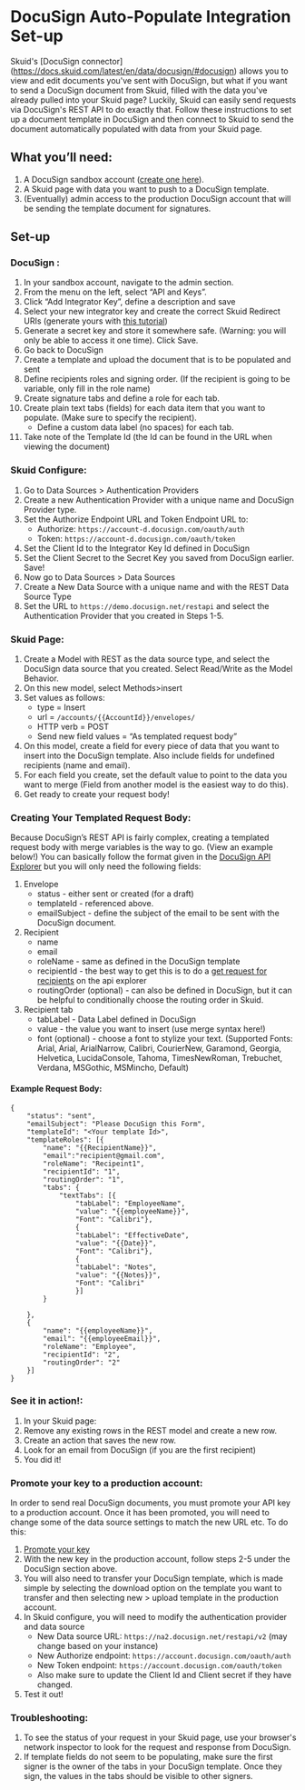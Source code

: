 

# DocuSign Auto-Populate Integration Set-up

Skuid's [DocuSign connector] (https://docs.skuid.com/latest/en/data/docusign/#docusign) allows you to view and edit documents you've sent with DocuSign, but what if you want to send a DocuSign document from Skuid, filled with the data you've already pulled into your Skuid page? Luckily, Skuid can easily send requests via DocuSign's REST API to do exactly that. Follow these instructions to set up a document template in DocuSign and then connect to Skuid to send the document automatically populated with data from your Skuid page.
 
## What you’ll need: 
1.	A DocuSign sandbox account ([create one here](https://go.docusign.com/trial/)).
2.	A Skuid page with data you want to push to a DocuSign template.
3.	(Eventually) admin access to the production DocuSign account that will be sending the template document for signatures.

## Set-up
### DocuSign : 
1.	In your sandbox account, navigate to the admin section. 
2.	From the menu on the left, select “API and Keys”.
3.	Click “Add Integrator Key”, define a description and save
4.	Select your new integrator key and create the correct Skuid Redirect URIs (generate yours with [this tutorial](https://docs.skuid.com/latest/en/data/callback-urls-redirect-uris.html))
5.	Generate a secret key and store it somewhere safe. (Warning: you will only be able to access it one time). Click Save. 
6.	Go back to DocuSign 
7.	Create a template and upload the document that is to be populated and sent 
8.	Define recipients roles and signing order. (If the recipient is going to be variable, only fill in the role name)
9.	Create signature tabs and define a role for each tab. 
10.	Create plain text tabs (fields) for each data item that you want to populate. (Make sure to specify the recipient). 
	- Define a custom data label (no spaces) for each tab. 
11.	Take note of the Template Id (the Id can be found in the URL when viewing the document)
 

### Skuid Configure: 
1.	Go to Data Sources > Authentication Providers
2.	Create a new Authentication Provider with a unique name and DocuSign Provider type. 
3.	Set the Authorize Endpoint URL and Token Endpoint URL to: 
	- Authorize: `https://account-d.docusign.com/oauth/auth`
	-	Token: `https://account-d.docusign.com/oauth/token`
4.	Set the Client Id to the Integrator Key Id defined in DocuSign
5.	Set the Client Secret to the Secret Key you saved from DocuSign earlier. Save!
6.	Now go to Data Sources > Data Sources
7.	Create a New Data Source with a unique name and with the REST Data Source Type
8.	Set the URL to  `https://demo.docusign.net/restapi` and select the Authentication Provider that you created in Steps 1-5.


### Skuid Page:
1.	Create a Model with REST as the data source type, and select the DocuSign data source that you created. Select Read/Write as the Model Behavior.
2.	On this new model, select Methods>insert
3.	Set values as follows: 
	-	type = Insert
	-	url = `/accounts/{{AccountId}}/envelopes/`
	- HTTP verb = POST 
	- Send new field values = “As templated request body” 
4.	On this model, create a field for every piece of data that you want to insert into the DocuSign template. Also include fields for undefined recipients (name and email). 
5.	For each field you create, set the default value to point to the data you want to merge (Field from another model is the easiest way to do this).
6.	Get ready to create your request body!


### Creating Your Templated Request Body:
Because DocuSign’s REST API is fairly complex, creating a templated request body with merge variables is the way to go. (View an example below!)
You can basically follow the format given in the [DocuSign API Explorer](https://apiexplorer.docusign.com/#/esign/restapi?categories=Envelopes&tags=Envelopes&operations=create) but you will only need the following fields: 
1.	Envelope
	- status - either sent or created (for a draft)
	- templateId - referenced above. 
	- emailSubject - define the subject of the email to be sent with the DocuSign document. 
2.	Recipient
	- name
	- email
	- roleName - same as defined in the DocuSign template
	- recipientId - the best way to get this is to do a [get request for recipients](https://apiexplorer.docusign.com/#/esign/restapi?categories=Envelopes&tags=EnvelopeRecipients&operations=list) on the api explorer 
	- routingOrder (optional) - can also be defined in DocuSign, but it can be helpful to conditionally choose the routing order in Skuid. 
3.	Recipient tab
	- tabLabel - Data Label defined in DocuSign
	- value - the value you want to insert (use merge syntax here!)
	- font (optional) - choose a font to stylize your text. (Supported Fonts: Arial, Arial, ArialNarrow, Calibri, CourierNew, Garamond, Georgia, Helvetica,   LucidaConsole, Tahoma, TimesNewRoman, Trebuchet, Verdana, MSGothic, MSMincho, Default)

#### Example Request Body:  
 
    {
        "status": "sent",
        "emailSubject": "Please DocuSign this Form",
        "templateId": "<Your template Id>",
        "templateRoles": [{
            "name": "{{RecipientName}}",
            "email":"recipient@gmail.com",
            "roleName": "Recipeint1",
            "recipientId": "1",
            "routingOrder": "1",
            "tabs": {
                "textTabs": [{
                    "tabLabel": "EmployeeName",
                    "value": "{{employeeName}}",
                    "Font": "Calibri"},
                    {
                    "tabLabel": "EffectiveDate",
                    "value": "{{Date}}",
                    "Font": "Calibri"},                        
                    {
                    "tabLabel": "Notes",
                    "value": "{{Notes}}",
                    "Font": "Calibri"
                    }]
            }
            
        },
        {
            "name": "{{employeeName}}",
            "email": "{{employeeEmail}}",
            "roleName": "Employee",
            "recipientId": "2",
            "routingOrder": "2"
        }]
    }

### See it in action!: 
1.	In your Skuid page:
2.	Remove any existing rows in the REST model and create a new row. 
3.	Create an action that saves the new row. 
4.	Look for an email from DocuSign (if you are the first recipient) 
5.	You did it!

### Promote your key to a production account: 
In order to send real DocuSign documents, you must promote your API key to a production account. Once it has been promoted, you will need to change some of the data source settings to match the new URL etc. 
To do this:
1.	[Promote your key](https://support.docusign.com/guides/ndse-admin-guide-api-and-keys) 
2.	With the new key in the production account, follow steps 2-5 under the DocuSign section above. 
3.	You will also need to transfer your DocuSign template, which is made simple by selecting the download option on the template you want to transfer and then selecting new > upload template in the production account. 
4.	In Skuid configure, you will need to modify the authentication provider and data source
	- New Data source URL: `https://na2.docusign.net/restapi/v2` (may change based on your instance)
	- New Authorize endpoint: `https://account.docusign.com/oauth/auth`
	- New Token endpoint: `https://account.docusign.com/oauth/token`
	- Also make sure to update the Client Id and Client secret if they have changed.
6.	Test it out! 

### Troubleshooting:
1.	To see the status of your request in your Skuid page, use your browser's network inspector to look for the request and response from DocuSign. 
2.	If template fields do not seem to be populating, make sure the first signer is the owner of the tabs in your DocuSign template. Once they sign, the values in the tabs should be visible to other signers. 


